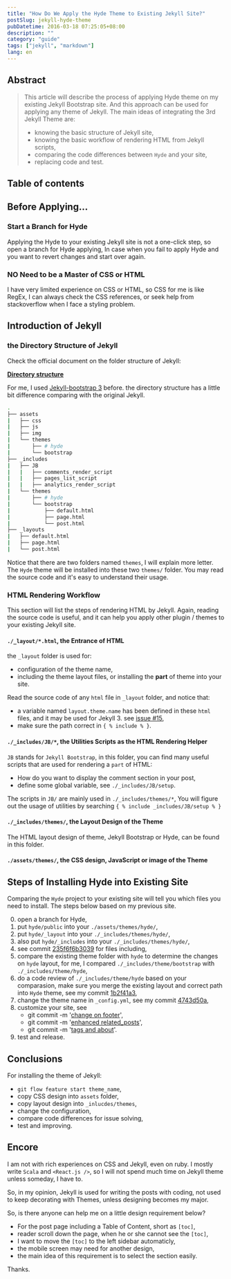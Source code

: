 ```yaml
---
title: "How Do We Apply the Hyde Theme to Existing Jekyll Site?"
postSlug: jekyll-hyde-theme
pubDatetime: 2016-03-18 07:25:05+08:00
description: ""
category: "guide"
tags: ["jekyll", "markdown"]
lang: en
---
```


## Abstract

> This article will describe the process of applying Hyde theme
> on my existing Jekyll Bootstrap site.
> And this approach can be used for applying any theme of Jekyll.
> The main ideas of integrating the 3rd Jekyll Theme
> are:
>
> - knowing the basic structure of Jekyll site,
> - knowing the basic workflow of rendering HTML from Jekyll scripts,
> - comparing the code differences between `Hyde` and your site,
> - replacing code and test.

## Table of contents

## Before Applying...

### Start a Branch for Hyde

Applying the Hyde to your existing Jekyll site is not a one-click step,
so open a branch for Hyde applying,
In case when you fail to apply Hyde and you want to revert changes and start over again.

### NO Need to be a Master of CSS or HTML

I have very limited experience on CSS or HTML, so CSS for me is like RegEx,
I can always check the CSS references,
or seek help from stackoverflow when I face a styling problem.

## Introduction of Jekyll

### the Directory Structure of Jekyll

Check the official document on the folder structure of Jekyll:

**[Directory structure](https://jekyllrb.com/docs/structure/)**

For me, I used [Jekyll-bootstrap 3](https://github.com/dbtek/jekyll-bootstrap-3) before.
the directory structure has a little bit difference comparing with the original Jekyll.

```bash
.
├── assets
|   ├── css
|   ├── js
|   ├── img
|   └── themes
|       ├── # hyde
|       └── bootstrap
├── _includes
|   ├── JB
|   |   ├── comments_render_script
|   |   ├── pages_list_script
|   |   ├── analytics_render_script
|   └── themes
|       ├── # hyde
|       └── bootstrap
|           ├── default.html
|           ├── page.html
|           └── post.html
├── _layouts
|   ├── default.html
|   ├── page.html
|   └── post.html
```

Notice that there are two folders named `themes`, I will explain more letter.
The `Hyde` theme will be installed into these two `themes/` folder.
You may read the source code and it's easy to understand their usage.

### HTML Rendering Workflow

This section will list the steps of rendering HTML by Jekyll.
Again, reading the source code is useful,
and it can help you apply other plugin / themes
to your existing Jekyll site.

#### `./_layout/*.html`, the Entrance of HTML

the `_layout` folder is used for:

- configuration of the theme name,
- including the theme layout files, or installing the **part** of theme into your site.

Read the source code of any `html` file in `_layout` folder, and notice that:

- a variable named `layout.theme.name` has been defined in these `html` files, and it may be used for Jekyll 3.
  see [issue #15](https://github.com/scozv/scozv.github.com/issues/15#issuecomment-195689664),
- make sure the path correct in `{ % include % }`.

#### `./_includes/JB/*`, the Utilities Scripts as the HTML Rendering Helper

`JB` stands for `Jekyll Bootstrap`, in this folder, you can find many useful scripts that are used for
rendering a `part` of HTML:

- How do you want to display the comment section in your post,
- define some global variable, see `./_includes/JB/setup`.

The scripts in `JB/` are mainly used in `./_includes/themes/*`,
You will figure out the usage of utilities by searching `{ % include _includes/JB/setup % }`

#### `./_includes/themes/`, the Layout Design of the Theme

The HTML layout design of theme, Jekyll Bootstrap or Hyde, can be found in this folder.

#### `./assets/themes/`, the CSS design, JavaScript or image of the Theme

## Steps of Installing Hyde into Existing Site

Comparing the `Hyde` project to your existing site will tell you which files you need
to install. The steps below based on my previous site.

0. open a branch for Hyde,
1. put `hyde/public` into your `./assets/themes/hyde/`,
2. put `hyde/_layout` into your `./_includes/themes/hyde/`,
3. also put `hyde/_includes` into your `./_includes/themes/hyde/`,
4. see commit [235f6f6b3039](https://github.com/scozv/scozv.github.com/commit/235f6f6b303988a2208404ea071c9b2c05a97031?diff=split)
   for files including,
5. compare the existing theme folder with `hyde` to determine the changes on `hyde` layout, for me,
   I compared `./_includes/theme/bootstrap` with `./_includes/theme/hyde`,
6. do a code review of `./_includes/theme/hyde` based on your comparasion, make sure you merge the existing layout and
   correct path into `Hyde` theme, see my commit
   [1b2f41a3](https://github.com/scozv/scozv.github.com/commit/1b2f41a34f3a81e7789a4dcaf4750163ef7fda28),
7. change the theme name in `_config.yml`, see my commit
   [4743d50a](https://github.com/scozv/scozv.github.com/commit/4743d50aa0a04456005b1ced9c480880e342dd69),
8. customize your site, see
   - git commit -m '[change on footer](https://github.com/scozv/scozv.github.com/commit/b3c26850d164f77485e1c3cd041a61680cffc92c)',
   - git commit -m '[enhanced related_posts](https://github.com/scozv/scozv.github.com/commit/4291fdc0dc42ad18d5fd72c1fbf2fd92d6a60fd9)',
   - git commit -m '[tags and about](https://github.com/scozv/scozv.github.com/commit/89e9d8fdd22780d714f5fe12ae2180be0e5c1074)'.
9. test and release.

## Conclusions

For installing the theme of Jekyll:

- `git flow feature start theme_name`,
- copy CSS design into `assets` folder,
- copy layout design into `_inlucdes/themes`,
- change the configuration,
- compare code differences for issue solving,
- test and improving.

## Encore

I am not with rich experiences on CSS and Jekyll, even on ruby. I mostly
write `Scala` and `<React.js />`, so I will not spend much time on Jekyll
theme unless someday, I have to.

So, in my opinion, Jekyll is used for writing the posts with coding, not used to
keep decorating with Themes, unless designing becomes my major.

So, is there anyone can help me on a little design requirement below?

- For the post page including a Table of Content, short as `[toc]`,
- reader scroll down the page, when he or she cannot see the `[toc]`,
- I want to move the `[toc]` to the left sidebar automaticly,
- the mobile screen may need for another design,
- the main idea of this requirement is to select the section easily.

Thanks.
